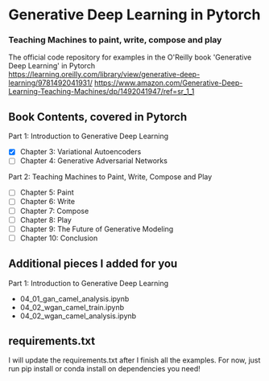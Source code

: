 # Generative Deep Learning in Pytorch
### Teaching Machines to paint, write, compose and play

The official code repository for examples in the O'Reilly book 'Generative Deep Learning' in Pytorch
https://learning.oreilly.com/library/view/generative-deep-learning/9781492041931/
https://www.amazon.com/Generative-Deep-Learning-Teaching-Machines/dp/1492041947/ref=sr_1_1

## Book Contents, covered in Pytorch
Part 1: Introduction to Generative Deep Learning
- [x] Chapter 3: Variational Autoencoders
- [ ] Chapter 4: Generative Adversarial Networks

Part 2: Teaching Machines to Paint, Write, Compose and Play
- [ ] Chapter 5: Paint
- [ ] Chapter 6: Write
- [ ] Chapter 7: Compose
- [ ] Chapter 8: Play
- [ ] Chapter 9: The Future of Generative Modeling
- [ ] Chapter 10: Conclusion

## Additional pieces I added for you
Part 1: Introduction to Generative Deep Learning
- 04_01_gan_camel_analysis.ipynb
- 04_02_wgan_camel_train.ipynb
- 04_02_wgan_camel_analysis.ipynb

## requirements.txt

I will update the requirements.txt after I finish all the examples. For now, just run pip install or conda install on dependencies you need!
